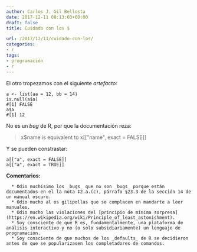 ```yaml
---
author: Carlos J. Gil Bellosta
date: 2017-12-11 08:13:03+00:00
draft: false
title: Cuidado con los $

url: /2017/12/11/cuidado-con-los/
categories:
- r
tags:
- programación
- r
---
```


El otro tropezamos con el siguiente _artefacto_:




    a <- list(aa = 12, bb = 14)
    is.null(a$a)
    #[1] FALSE
    a$a
    #[1] 12




No es un _bug_ de R, por que la documentación reza:



<blockquote>x$name is equivalent to x[["name", exact = FALSE]]</blockquote>



Y se pueden constrastar:




    a[["a", exact = FALSE]]
    a[["a", exact = TRUE]]




**Comentarios:**




	  * Odio muchísimo los _bugs_ que no son _bugs_ porque están documentados en el la nota ‡2.a.(c), párrafo §23.3 de la sección 14 de un manual oscuro.
	  * Odio mucho al os gilipollas que se complacen en mandarte a leer manuales.
	  * Odio mucho las violaciones del [principio de mínima sorpresa](https://en.wikipedia.org/wiki/Principle_of_least_astonishment).
	  * Soy consciente de que R es, fundamentalmente, una plataforma de análisis interactivo y no (o solo subsidiariamente) un lenguaje de programación.
	  * Soy consciente de que muchos de los _defaults_ de R se decidieron antes de que se popularizasen los completadores de comandos.



